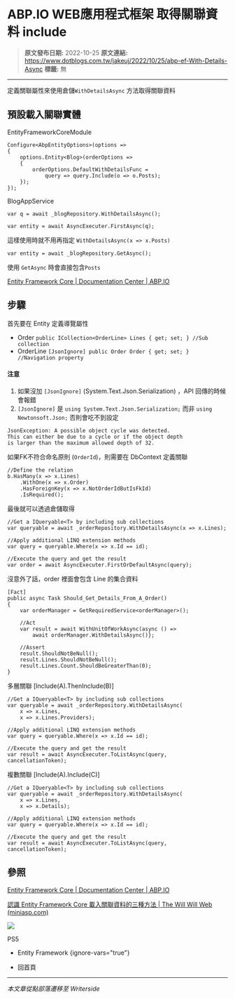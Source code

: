 # ABP.IO WEB應用程式框架 取得關聯資料 include

> **原文發布日期:** 2022-10-25
> **原文連結:** https://www.dotblogs.com.tw/jakeuj/2022/10/25/abp-ef-With-Details-Async
> **標籤:** 無

---

定義關聯屬性來使用倉儲`WithDetailsAsync` 方法取得關聯資料

## 預設載入關聯實體

EntityFrameworkCoreModule

```
Configure<AbpEntityOptions>(options =>
{
    options.Entity<Blog>(orderOptions =>
    {
        orderOptions.DefaultWithDetailsFunc =
            query => query.Include(o => o.Posts);
    });
});
```

BlogAppService

```
var q = await _blogRepository.WithDetailsAsync();

var entity = await AsyncExecuter.FirstAsync(q);
```

這樣使用時就不用再指定 `WithDetailsAsync(x => x.Posts)`

```
var entity = await _blogRepository.GetAsync();
```

使用 `GetAsync` 時會直接包含`Posts`

[Entity Framework Core | Documentation Center | ABP.IO](https://docs.abp.io/en/abp/latest/Entity-Framework-Core#defaultwithdetailsfunc)

## 步驟

首先要在 Entity 定義導覽屬性

* Order
  `public ICollection<OrderLine> Lines { get; set; } //Sub collection`
* OrderLine
  `[JsonIgnore] public Order Order { get; set; } //Navigation property`

#### 注意

1. 如果沒加 `[JsonIgnore]` (System.Text.Json.Serialization) ，API 回傳的時候會報錯
2. `[JsonIgnore]` 是 `using System.Text.Json.Serialization;` 而非 `using Newtonsoft.Json;` 否則會吃不到設定

```
JsonException: A possible object cycle was detected.
This can either be due to a cycle or if the object depth
is larger than the maximum allowed depth of 32.
```

如果FK不符合命名原則 (`OrderId`)，則需要在 DbContext 定義關聯

```
//Define the relation
b.HasMany(x => x.Lines)
    .WithOne(x => x.Order)
    .HasForeignKey(x => x.NotOrderIdButIsFkId)
    .IsRequired();
```

最後就可以透過倉儲取得

```
//Get a IQueryable<T> by including sub collections
var queryable = await _orderRepository.WithDetailsAsync(x => x.Lines);

//Apply additional LINQ extension methods
var query = queryable.Where(x => x.Id == id);

//Execute the query and get the result
var order = await AsyncExecuter.FirstOrDefaultAsync(query);
```

沒意外了話，order 裡面會包含 Line 的集合資料

```
[Fact]
public async Task Should_Get_Details_From_A_Order()
{
    var orderManager = GetRequiredService<orderManager>();

    //Act
    var result = await WithUnitOfWorkAsync(async () =>
        await orderManager.WithDetailsAsync()};

    //Assert
    result.ShouldNotBeNull();
    result.Lines.ShouldNotBeNull();
    result.Lines.Count.ShouldBeGreaterThan(0);
}
```

多層關聯 [Include(A).ThenInclude(B)]

```
//Get a IQueryable<T> by including sub collections
var queryable = await _orderRepository.WithDetailsAsync(
    x => x.Lines,
    x => x.Lines.Providers);

//Apply additional LINQ extension methods
var query = queryable.Where(x => x.Id == id);

//Execute the query and get the result
var result = await AsyncExecuter.ToListAsync(query, cancellationToken);
```

複數關聯 [Include(A).Include(C)]

```
//Get a IQueryable<T> by including sub collections
var queryable = await _orderRepository.WithDetailsAsync(
    x => x.Lines,
    x => x.Details);

//Apply additional LINQ extension methods
var query = queryable.Where(x => x.Id == id);

//Execute the query and get the result
var result = await AsyncExecuter.ToListAsync(query, cancellationToken);
```

## 參照

[Entity Framework Core | Documentation Center | ABP.IO](https://docs.abp.io/en/abp/latest/Entity-Framework-Core#repository-withdetails)

[認識 Entity Framework Core 載入關聯資料的三種方法 | The Will Will Web (miniasp.com)](https://blog.miniasp.com/post/2022/04/21/Loading-Related-Data-in-EF-Core)

![](https://card.psnprofiles.com/1/jakeuj.png)

PS5

* Entity Framework
{ignore-vars="true"}

* 回首頁

---

*本文章從點部落遷移至 Writerside*

